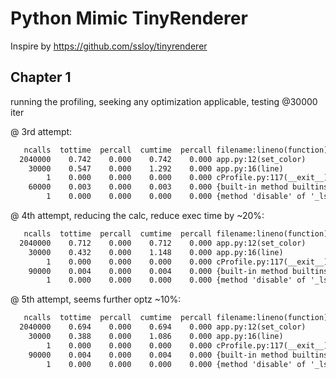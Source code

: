 # Python Mimic TinyRenderer

Inspire by <https://github.com/ssloy/tinyrenderer>

## Chapter 1

running the profiling, seeking any optimization applicable, testing @30000 iter

@ 3rd attempt:

``` txt
   ncalls  tottime  percall  cumtime  percall filename:lineno(function)
  2040000    0.742    0.000    0.742    0.000 app.py:12(set_color)
    30000    0.547    0.000    1.292    0.000 app.py:16(line)
        1    0.000    0.000    0.000    0.000 cProfile.py:117(__exit__)
    60000    0.003    0.000    0.003    0.000 {built-in method builtins.abs}
        1    0.000    0.000    0.000    0.000 {method 'disable' of '_lsprof.Profiler' objects}
```

@ 4th attempt, reducing the calc, reduce exec time by ~20%:

``` txt
   ncalls  tottime  percall  cumtime  percall filename:lineno(function)
  2040000    0.712    0.000    0.712    0.000 app.py:12(set_color)
    30000    0.432    0.000    1.148    0.000 app.py:16(line)
        1    0.000    0.000    0.000    0.000 cProfile.py:117(__exit__)
    90000    0.004    0.000    0.004    0.000 {built-in method builtins.abs}
        1    0.000    0.000    0.000    0.000 {method 'disable' of '_lsprof.Profiler' objects}
```

@ 5th attempt, seems further optz ~10%:

``` txt
   ncalls  tottime  percall  cumtime  percall filename:lineno(function)
  2040000    0.694    0.000    0.694    0.000 app.py:12(set_color)
    30000    0.388    0.000    1.086    0.000 app.py:16(line)
        1    0.000    0.000    0.000    0.000 cProfile.py:117(__exit__)
    90000    0.004    0.000    0.004    0.000 {built-in method builtins.abs}
        1    0.000    0.000    0.000    0.000 {method 'disable' of '_lsprof.Profiler' objects}
```
